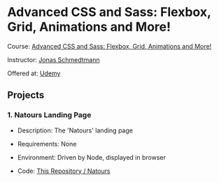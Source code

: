 # Advanced CSS and Sass: Flexbox, Grid, Animations and More!

Course: [Advanced CSS and Sass: Flexbox, Grid, Animations and More!](https://www.udemy.com/course/advanced-css-and-sass/)

Instructor: [Jonas Schmedtmann](https://www.udemy.com/user/jonasschmedtmann/)

Offered at: [Udemy](https://www.udemy.com/)

## Projects

### 1. Natours Landing Page

- Description: The 'Natours' landing page

- Requirements: None

- Environment: Driven by Node, displayed in browser

- Code: [This Repository / Natours](./Natours)
